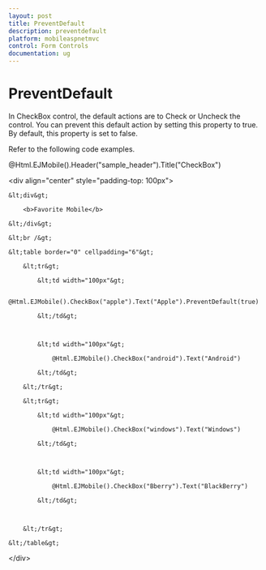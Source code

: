 ```yaml
---
layout: post
title: PreventDefault
description: preventdefault 
platform: mobileaspnetmvc
control: Form Controls
documentation: ug
---
```


# PreventDefault 

In CheckBox control, the default actions are to Check or Uncheck the control. You can prevent this default action by setting this property to true. By default, this property is set to false.

Refer to the following code examples.



@Html.EJMobile().Header("sample_header").Title("CheckBox")

&lt;div align="center" style="padding-top: 100px"&gt;

    &lt;div&gt;

        <b>Favorite Mobile</b>

    &lt;/div&gt;

    &lt;br /&gt;

    &lt;table border="0" cellpadding="6"&gt;

        &lt;tr&gt;

            &lt;td width="100px"&gt;

                @Html.EJMobile().CheckBox("apple").Text("Apple").PreventDefault(true)

            &lt;/td&gt;



            &lt;td width="100px"&gt;

                @Html.EJMobile().CheckBox("android").Text("Android")

            &lt;/td&gt;

        &lt;/tr&gt;

        &lt;tr&gt;

            &lt;td width="100px"&gt;

                @Html.EJMobile().CheckBox("windows").Text("Windows")

            &lt;/td&gt;



            &lt;td width="100px"&gt;

                @Html.EJMobile().CheckBox("Bberry").Text("BlackBerry")

            &lt;/td&gt;



        &lt;/tr&gt;

    &lt;/table&gt;

&lt;/div&gt;



